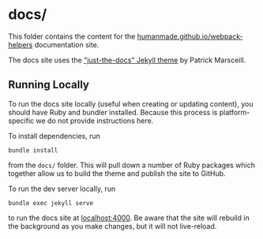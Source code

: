 # docs/

This folder contains the content for the [humanmade.github.io/webpack-helpers](https://humanmade.github.io/webpack-helpers) documentation site.

The docs site uses the ["just-the-docs" Jekyll theme](https://pmarsceill.github.io/just-the-docs) by Patrick Marsceill.

## Running Locally

To run the docs site locally (useful when creating or updating content), you should have Ruby and bundler installed. Because this process is platform-specific we do not provide instructions here.

To install dependencies, run
```
bundle install
```
from the `docs/` folder. This will pull down a number of Ruby packages which together allow us to build the theme and publish the site to GitHub.

To run the dev server locally, run
```
bundle exec jekyll serve
```
to run the docs site at [localhost:4000](http://localhost:4000). Be aware that the site will rebuild in the background as you make changes, but it will not live-reload.

